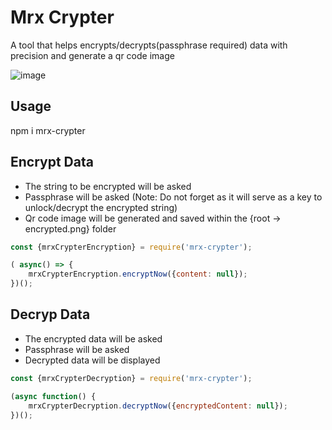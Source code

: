 # Mrx Crypter
A tool that helps encrypts/decrypts(passphrase required) data with precision and generate a qr code image

![image](https://drive.google.com/uc?export=view&id=1dDutNKqZtfIfIA9D5Fm5AK0He_a_aOuF)

## Usage
npm i mrx-crypter

## Encrypt Data
- The string to be encrypted will be asked
- Passphrase will be asked (Note: Do not forget as it will serve as a key to unlock/decrypt the encrypted string)
- Qr code image will be generated and saved within the {root -> encrypted.png} folder
```js
const {mrxCrypterEncryption} = require('mrx-crypter');

( async() => {
    mrxCrypterEncryption.encryptNow({content: null});
})();
```
## Decryp Data
- The encrypted data will be asked
- Passphrase will be asked
- Decrypted data will be displayed
```js
const {mrxCrypterDecryption} = require('mrx-crypter');

(async function() {
    mrxCrypterDecryption.decryptNow({encryptedContent: null});
})();
```
